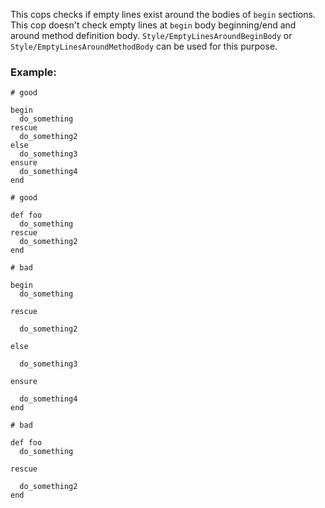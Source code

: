 This cops checks if empty lines exist around the bodies of `begin`
sections. This cop doesn't check empty lines at `begin` body
beginning/end and around method definition body.
`Style/EmptyLinesAroundBeginBody` or `Style/EmptyLinesAroundMethodBody`
can be used for this purpose.

### Example:

    # good

    begin
      do_something
    rescue
      do_something2
    else
      do_something3
    ensure
      do_something4
    end

    # good

    def foo
      do_something
    rescue
      do_something2
    end

    # bad

    begin
      do_something

    rescue

      do_something2

    else

      do_something3

    ensure

      do_something4
    end

    # bad

    def foo
      do_something

    rescue

      do_something2
    end